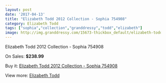 ```yaml
---
layout: post
date: '2017-04-13'
title: "Elizabeth Todd 2012 Collection - Sophia 754908"
category: Elizabeth Todd
tags: ["sophia","collection","granddressy","todd","elizabeth"]
image: http://img.granddressy.com/15673-thickbox_default/elizabeth-todd-2012-collection-sophia-754908.jpg
---
```

Elizabeth Todd 2012 Collection - Sophia 754908

On Sales: **$238.99**
<a href="https://www.granddressy.com/en/elizabeth-todd/14702-elizabeth-todd-2012-collection-sophia-754908.html"><amp-img layout="responsive" width="600" height="600" src="//img.granddressy.com/15673-thickbox_default/elizabeth-todd-2012-collection-sophia-754908.jpg" alt="Elizabeth Todd 2012 Collection - Sophia 754908 0" /></a>

Buy it: [Elizabeth Todd 2012 Collection - Sophia 754908](https://www.granddressy.com/en/elizabeth-todd/14702-elizabeth-todd-2012-collection-sophia-754908.html "Elizabeth Todd 2012 Collection - Sophia 754908")

View more: [Elizabeth Todd](https://www.granddressy.com/en/341-elizabeth-todd "Elizabeth Todd")